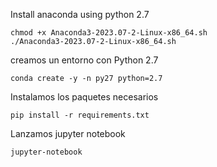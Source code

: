 Install anaconda
using python 2.7

    chmod +x Anaconda3-2023.07-2-Linux-x86_64.sh
    ./Anaconda3-2023.07-2-Linux-x86_64.sh

creamos un entorno con Python 2.7

    conda create -y -n py27 python=2.7 


Instalamos los paquetes necesarios

    pip install -r requirements.txt

Lanzamos jupyter notebook

    jupyter-notebook     